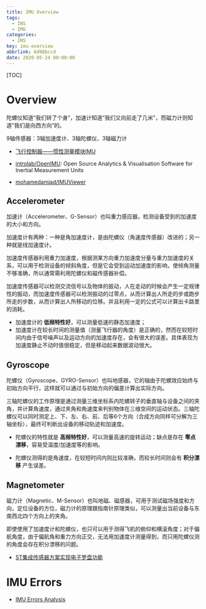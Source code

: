 ```yaml
---
title: IMU Overview
tags:
  - INS
  - IMU
categories:
  - INS
key: imu-overview
abbrlink: 6d98bccd
date: 2020-05-24 00:00:00
---
```


[TOC]

# Overview

陀螺仪知道“我们转了个身”，加速计知道“我们又向前走了几米”，而磁力计则知道“我们是向西方向”的。

9轴传感器：3轴加速度计、3轴陀螺仪、3轴磁力计

* [飞行控制器——惯性测量模块IMU](http://www.crazepony.com/wiki/main-controller-sensor.html)

* [introlab/OpenIMU](https://github.com/introlab/OpenIMU): Open Source Analytics & Visualisation Software for Inertial Measurement Units

* [mohamedamjad/IMUViewer](https://github.com/mohamedamjad/IMUViewer)

## Accelerometer

加速计（Accelerometer、G-Sensor）也叫重力感应器，检测设备受到的加速度的大小和方向。

加速度计有两种：一种是角加速度计，是由陀螺仪（角速度传感器）改进的；另一种就是线加速度计。

加速度传感器利用重力加速度，根据测某方向重力加速度分量与重力加速度的关系，可以用于检测设备的倾斜角度，但是它会受到运动加速度的影响，使倾角测量不够准确，所以通常需利用陀螺仪和磁传感器补偿。

加速度传感器可以检测交流信号以及物体的振动，人在走动的时候会产生一定规律性的振动，而加速度传感器可以检测振动的过零点，从而计算出人所走的步或跑步所走的步数，从而计算出人所移动的位移。并且利用一定的公式可以计算出卡路里的消耗。

* 加速度计的 **低频特性好**，可以测量低速的静态加速度；
* 加速度计在较长时间的测量值（测量飞行器的角度）是正确的，然而在较短时间内由于信号噪声以及运动方向的加速度存在，会有很大的误差。具体表现为加速度静止不动时值很稳定，但是移动起来数据波动很大。

## Gyroscope

陀螺仪（Gyroscope、GYRO-Sensor）也叫地感器，它的轴由于陀螺效应始终与初始方向平行，这样就可以通过与初始方向的偏差计算出实际方向。

三轴陀螺仪的工作原理是通过测量三维坐标系内陀螺转子的垂直轴与设备之间的夹角，并计算角速度，通过夹角和角速度来判别物体在三维空间的运动状态。三轴陀螺仪可以同时测定上、下、左、右、前、后等6个方向（合成方向同样可分解为三轴坐标），最终可判断出设备的移动轨迹和加速度。

* 陀螺仪的特性就是 **高频特性好**，可以测量高速的旋转运动；缺点是存在 **零点漂移**，容易受温度/加速度等的影响。

* 陀螺仪测得的是角速度，在较短时间内则比较准确，而较长时间则会有 **积分漂移** 产生误差。

## Magnetometer

磁力计（Magnetic、M-Sensor）也叫地磁、磁感器，可用于测试磁场强度和方向，定位设备的方位，磁力计的原理跟指南针原理类似，可以测量出当前设备与东南西北四个方向上的夹角。

即使使用了加速度计和陀螺仪，也只可以用于测得飞机的俯仰和横滚角度；对于偏航角度，由于偏航角和重力方向正交，无法用加速度计测量得到，而只用陀螺仪测的角度会存在积分漂移的问题。

* [ST集成传感器方案实现电子罗盘功能](http://www.dzsc.com/data/2010-11-29/87454.html)


# IMU Errors

* [IMU Errors Analysis](https://cggos.github.io/imu-errors-analysis.html)

